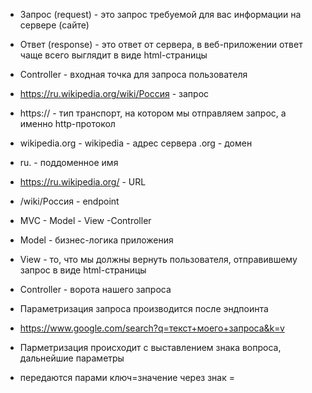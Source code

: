 * Запрос (request) - это запрос требуемой для вас информации на сервере (сайте)
* Ответ (response) - это ответ от сервера, в веб-приложении ответ чаще всего выглядит
в виде html-страницы
* Controller - входная точка для запроса пользователя
* https://ru.wikipedia.org/wiki/Россия - запрос
* https:// - тип транспорт, на котором мы отправляем запрос, а именно http-протокол
* wikipedia.org - wikipedia - адрес сервера .org - домен
* ru. - поддоменное имя
* https://ru.wikipedia.org/ - URL
* /wiki/Россия - endpoint


* MVC - Model - View -Controller
* Model - бизнес-логика приложения
* View - то, что мы должны вернуть пользователя, отправившему запрос в виде html-страницы
* Controller - ворота нашего запроса

* Параметризация запроса производится после эндпоинта
* https://www.google.com/search?q=текст+моего+запроса&k=v
* Парметризация происходит с выставлением знака вопроса, дальнейшие параметры
* передаются парами ключ=значение через знак =